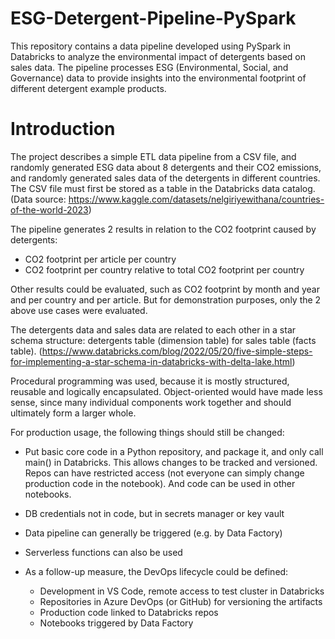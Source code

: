 # ESG-Detergent-Pipeline-PySpark
This repository contains a data pipeline developed using PySpark in Databricks to analyze the environmental impact of detergents based on sales data. The pipeline processes ESG (Environmental, Social, and Governance) data to provide insights into the environmental footprint of different detergent example products.


# Introduction

The project describes a simple ETL data pipeline from a CSV file, and randomly generated ESG data about 8 detergents and their CO2 emissions, and randomly generated sales data of the detergents in different countries.
The CSV file must first be stored as a table in the Databricks data catalog.
(Data source: https://www.kaggle.com/datasets/nelgiriyewithana/countries-of-the-world-2023)

The pipeline generates 2 results in relation to the CO2 footprint caused by detergents:
- CO2 footprint per article per country
- CO2 footprint per country relative to total CO2 footprint per country

Other results could be evaluated, such as CO2 footprint by month and year and per country and per article. But for demonstration purposes, only the 2 above use cases were evaluated.

The detergents data and sales data are related to each other in a star schema structure: detergents table (dimension table) for sales table (facts table). (https://www.databricks.com/blog/2022/05/20/five-simple-steps-for-implementing-a-star-schema-in-databricks-with-delta-lake.html)

Procedural programming was used, because it is mostly structured, reusable and logically encapsulated. Object-oriented would have made less sense, since many individual components work together and should ultimately form a larger whole.

For production usage, the following things should still be changed:
- Put basic core code in a Python repository, and package it, and only call main() in Databricks. This allows changes to be tracked and versioned. Repos can have restricted access (not everyone can simply change production code in the notebook). And code can be used in other notebooks.
- DB credentials not in code, but in secrets manager or key vault

- Data pipeline can generally be triggered (e.g. by Data Factory)
- Serverless functions can also be used

- As a follow-up measure, the DevOps lifecycle could be defined:
  - Development in VS Code, remote access to test cluster in Databricks
  - Repositories in Azure DevOps (or GitHub) for versioning the artifacts
  - Production code linked to Databricks repos
  - Notebooks triggered by Data Factory

